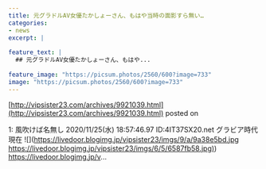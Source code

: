 ```yaml
---
title: 元グラドルAV女優たかしょーさん、もはや当時の面影すら無い…
categories:
- news
excerpt: |
  
feature_text: |
  ## 元グラドルAV女優たかしょーさん、もはや...
  
feature_image: "https://picsum.photos/2560/600?image=733"
image: "https://picsum.photos/2560/600?image=733"
---
```


[http://vipsister23.com/archives/9921039.html](http://vipsister23.com/archives/9921039.html)
posted on 

<!--more-->

1: 風吹けば名無し 2020/11/25(水) 18:57:46.97 ID:4IT37SX20.net グラビア時代 現在 ![](https://livedoor.blogimg.jp/vipsister23/imgs/9/a/9a38e5bd.jpg [https://livedoor.blogimg.jp/vipsister23/imgs/6/5/6587fb58.jpg)](https://livedoor.blogimg.jp/vipsister23/imgs/6/5/6587fb58.jpg)) https://livedoor.blogimg.jp/v...
